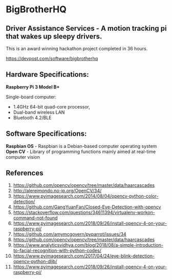 # BigBrotherHQ
## Driver Assistance Services - A motion tracking pi that wakes up sleepy drivers. 

This is an award winning hackathon project completed in 36 hours.

https://devpost.com/software/bigbrotherhq

## Hardware Specifications:

**Raspberry Pi 3 Model B+** 

Single-board computer:
 * 1.4GHz 64-bit quad-core processor, 
 * Dual-band wireless LAN
 * Bluetooth 4.2/BLE

## Software Specifications:

**Raspbian OS** - Raspbian is a Debian-based computer operating system
</b>**Open CV** - Library of programming functions mainly aimed at real-time computer vision

## References

1. https://github.com/opencv/opencv/tree/master/data/haarcascades
2. http://alereimondo.no-ip.org/OpenCV/34/
3. https://www.pyimagesearch.com/2014/08/04/opencv-python-color-detection/
4. https://github.com/GangYuanFan/Closed-Eye-Detection-with-opencv
5. https://stackoverflow.com/questions/34611394/virtualenv-workon-command-not-found
6. https://www.pyimagesearch.com/2018/09/26/install-opencv-4-on-your-raspberry-pi/
7. https://github.com/amymcgovern/pyparrot/issues/34
8. https://github.com/opencv/opencv/tree/master/data/haarcascades
9. https://www.analyticsvidhya.com/blog/2018/08/a-simple-introduction-to-facial-recognition-with-python-codes/
10. https://www.pyimagesearch.com/2017/04/24/eye-blink-detection-opencv-python-dlib/
11. https://www.pyimagesearch.com/2018/09/26/install-opencv-4-on-your-raspberry-pi/
